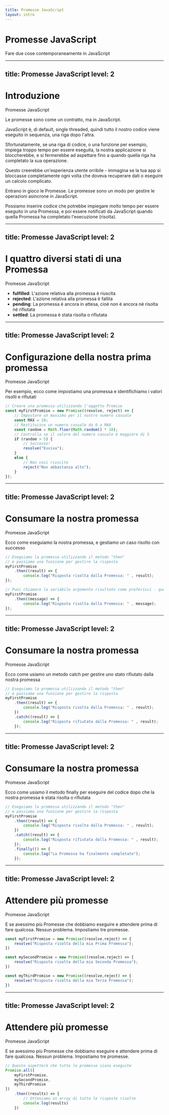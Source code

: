 ```yaml
---
title: Promesse JavaScript
layout: intro
---
```


# Promesse JavaScript
Fare due cose contemporaneamente in JavaScript


---
title: Promesse JavaScript
level: 2
---

# Introduzione 
Promesse JavaScript 

Le promesse sono come un contratto, ma in JavaScript. 

JavaScript è, di default, single threaded, quindi tutto il nostro codice viene eseguito in sequenza, una riga dopo l'altra. 

Sfortunatamente, se una riga di codice, o una funzione per esempio, impiega troppo tempo per essere eseguita, la nostra applicazione si bloccherebbe, e si fermerebbe ad aspettare fino a quando quella riga ha completato la sua operazione. 

Questo creerebbe un'esperienza utente orribile - immagina se la tua app si bloccasse completamente ogni volta che doveva recuperare dati o eseguire un calcolo complicato. 

Entrano in gioco le Promesse. Le promesse sono un modo per gestire le operazioni asincrone in JavaScript.

Possiamo inserire codice che potrebbe impiegare molto tempo per essere eseguito in una Promessa, e poi essere notificati da JavaScript quando quella Promessa ha completato l'esecuzione (risolta).



---
title: Promesse JavaScript
level: 2
---

# I quattro diversi stati di una Promessa 
Promesse JavaScript 

* **fulfilled**: L'azione relativa alla promessa è riuscita
* **rejected**: L'azione relativa alla promessa è fallita
* **pending**: La promessa è ancora in attesa, cioè non è ancora né risolta né rifiutata
* **settled**: La promessa è stata risolta o rifiutata




---
title: Promesse JavaScript
level: 2
---

# Configurazione della nostra prima promessa
Promesse JavaScript 

Per esempio, ecco come impostiamo una promessa e identifichiamo i valori risolti e rifiutati


```js
// Creare una promessa utilizzando l'oggetto Promise
const myFirstPromise = new Promise((resolve, reject) => {
    // Impostare un massimo per il nostro numero casuale 
    const MAX = 10;
    // Restituisce un numero casuale da 0 a MAX
    const random = Math.floor(Math.random() * 10);
    // Controlla se il valore del numero casuale è maggiore di 5
    if (random > 5) {
        // Successo!
        resolve("Evviva");
    }
    else {
        // Non così riuscito
        reject("Non abbastanza alto");
    }
});
```



---
title: Promesse JavaScript
level: 2
---

# Consumare la nostra promessa
Promesse JavaScript 

Ecco come eseguiamo la nostra promessa, e gestiamo un caso risolto con successo

```js
// Eseguiamo la promessa utilizzando il metodo "then"
// e passiamo una funzione per gestire la risposta
myFirstPromise
    .then((result) => {
        console.log("Risposta risolta dalla Promessa: " , result);
});

// Puoi chiamare la variabile argomento risultato come preferisci - questo funziona
myFirstPromise
    .then((message) => {
        console.log("Risposta risolta dalla Promessa: " , message);
});
```




---
title: Promesse JavaScript
level: 2
---

# Consumare la nostra promessa
Promesse JavaScript 

Ecco come usiamo un metodo catch per gestire uno stato rifiutato dalla nostra promessa

```js
// Eseguiamo la promessa utilizzando il metodo "then"
// e passiamo una funzione per gestire la risposta
myFirstPromise
    .then((result) => {
        console.log("Risposta risolta dalla Promessa: " , result);
    })
    .catch((result) => {
        console.log("Risposta rifiutata dalla Promessa: " , result);
    });


```




---
title: Promesse JavaScript
level: 2
---

# Consumare la nostra promessa
Promesse JavaScript 

Ecco come usiamo il metodo finally per eseguire del codice dopo che la nostra promessa è stata risolta o rifiutata

```js
// Eseguiamo la promessa utilizzando il metodo "then"
// e passiamo una funzione per gestire la risposta
myFirstPromise
    .then((result) => {
        console.log("Risposta risolta dalla Promessa: " , result);
    })
    .catch((result) => {
        console.log("Risposta rifiutata dalla Promessa: " , result);
    });
    .finally(() => {
        console.log("La Promessa ha finalmente completato");
    });


```



---
title: Promesse JavaScript
level: 2
---

# Attendere più promesse 
Promesse JavaScript 

E se avessimo più Promesse che dobbiamo eseguire e attendere prima di fare qualcosa. Nessun problema. Impostiamo tre promesse. 

```js
const myFirstPromise = new Promise((resolve,reject) => {
    resolve("Risposta risolta della mia Prima Promessa");
})

const mySecondPromise = new Promise((resolve,reject) => {
    resolve("Risposta risolta della mia Seconda Promessa");
})

const myThirdPromise = new Promise((resolve,reject) => {
    resolve("Risposta risolta della mia Terza Promessa");
})

```



---
title: Promesse JavaScript
level: 2
---

# Attendere più promesse 
Promesse JavaScript 

E se avessimo più Promesse che dobbiamo eseguire e attendere prima di fare qualcosa. Nessun problema. Impostiamo tre promesse. 

```js
// Questo aspetterà che tutte le promesse siano eseguite
Promise.all([
    myFirstPromise,
    mySecondPromise,
    myThirdPromise
])
    .then((results) => {
        // Otteniamo un array di tutte le risposte risolte
        console.log(results)
    })

```